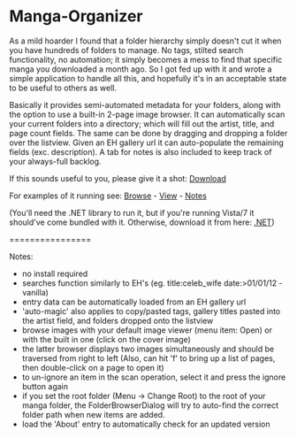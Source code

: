 Manga-Organizer
===============

As a mild hoarder I found that a folder hierarchy simply doesn't cut it when you have hundreds of folders to manage. No tags, stilted search functionality, no automation; it simply becomes a mess to find that specific manga you downloaded a month ago. So I got fed up with it and wrote a simple application to handle all this, and hopefully it's in an acceptable state to be useful to others as well.

Basically it provides semi-automated metadata for your folders, along with the option to use a built-in 2-page image browser. It can automatically scan your current folders into a directory; which will fill out the artist, title, and page count fields. The same can be done by dragging and dropping a folder over the listview. Given an EH gallery url it can auto-populate the remaining fields (exc. description). A tab for notes is also included to keep track of your always-full backlog.

If this sounds useful to you, please give it a shot: <a href="https://dl.dropboxusercontent.com/u/103899726/Manga%20Organizer.exe">Download</a>

For examples of it running see: <a href="https://raw.github.com/Nagru/Manga-Organizer/master/Prv_Browse.jpg" target="_blank">Browse</a> - <a href="https://raw.github.com/Nagru/Manga-Organizer/master/Prv_View.jpg" target="_blank">View</a> - <a href="https://raw.github.com/Nagru/Manga-Organizer/master/Prv_Notes.jpg" target="_blank">Notes</a>

(You'll need the .NET library to run it, but if you're running Vista/7 it should've come bundled with it. Otherwise, download it from here: <a href="https://www.microsoft.com/en-us/download/details.aspx?id=17851">.NET</a>)


================


Notes:
- no install required
- searches function similarly to EH's
  (eg. title:celeb_wife date:>01/01/12 -vanilla)
- entry data can be automatically loaded from an EH gallery url
- 'auto-magic' also applies to copy/pasted tags, gallery titles pasted into the artist field, and folders dropped onto the listview
- browse images with your default image viewer (menu item: Open) or with the built in one (click on the cover image)
- the latter browser displays two images simultaneously and should be traversed from right to left (Also, can hit 'f' to bring up a list of pages, then double-click on a page to open it)
- to un-ignore an item in the scan operation, select it and press the ignore button again
- if you set the root folder (Menu -> Change Root) to the root of your manga folder, the FolderBrowserDialog will try to auto-find the correct folder path when new items are added.
- load the 'About' entry to automatically check for an updated version
